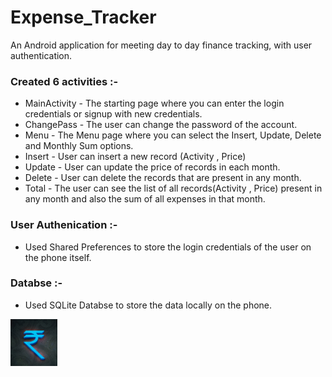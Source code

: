# Expense_Tracker                                                              
An Android application for meeting day to day finance tracking, with user authentication.                                                   
### Created 6 activities :-                                                                                                                   
* MainActivity - The starting page where you can enter the login credentials or signup with new credentials.
* ChangePass - The user can change the password of the account.
* Menu - The Menu page where you can select the Insert, Update, Delete and Monthly Sum options.
* Insert - User can insert a new record (Activity , Price)
* Update - User can update the price of records in each month.
* Delete - User can delete the records that are present in any month.
* Total - The user can see the list of all records(Activity , Price) present in any month and also the sum of all expenses in that month.                                                                                                                                          
### User Authenication :-                                                                                                                 
* Used Shared Preferences to store the login credentials of the user on the phone itself.                                                   
### Databse :-
* Used SQLite Databse to store the data locally on the phone.

<img src="https://github.com/vyasrc/Expense-Tracker-Andriod-App/blob/master/icon.png" width="75" height="75" />

